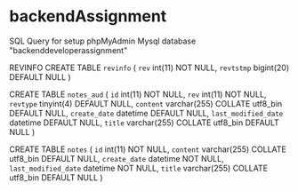 # backendAssignment

SQL Query for setup phpMyAdmin Mysql database "backenddeveloperassignment"

REVINFO
CREATE TABLE `revinfo` (
  `rev` int(11) NOT NULL,
  `revtstmp` bigint(20) DEFAULT NULL
) 

CREATE TABLE `notes_aud` (
  `id` int(11) NOT NULL,
  `rev` int(11) NOT NULL,
  `revtype` tinyint(4) DEFAULT NULL,
  `content` varchar(255) COLLATE utf8_bin DEFAULT NULL,
  `create_date` datetime DEFAULT NULL,
  `last_modified_date` datetime DEFAULT NULL,
  `title` varchar(255) COLLATE utf8_bin DEFAULT NULL
) 

CREATE TABLE `notes` (
  `id` int(11) NOT NULL,
  `content` varchar(255) COLLATE utf8_bin DEFAULT NULL,
  `create_date` datetime NOT NULL,
  `last_modified_date` datetime NOT NULL,
  `title` varchar(255) COLLATE utf8_bin DEFAULT NULL
)
